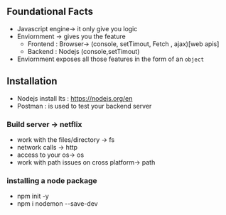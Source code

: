 ## Foundational Facts
* Javascript engine-> it only give you logic
* Enviornment -> gives you the feature
    * Frontend : Browser-> (console, setTimout, Fetch , ajax)[web apis]
    * Backend : Nodejs (console,setTimout)
* Enviornment exposes all those features in the form of an `object`

## Installation
* Nodejs install lts  : https://nodejs.org/en
* Postman : is used to test your backend server


### Build server -> netflix
* work with  the files/directory -> fs 
* network calls -> http
* access to your os-> os
* work with path issues on cross platform-> path

<!-- UNIX-> os  
    LINUX -> os (open source)
        * mac os -> unix
        "/Users/apple/Documents/Projects_module_March_morning/notes"
    * dos based -> windows
         "\Users\apple\Documents\Projects_module_March_morning\notes" -->


### installing a node package
* npm init -y
* npm i nodemon --save-dev
